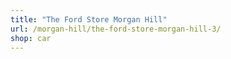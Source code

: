 ```yaml
---
title: "The Ford Store Morgan Hill"
url: /morgan-hill/the-ford-store-morgan-hill-3/
shop: car
---
```

